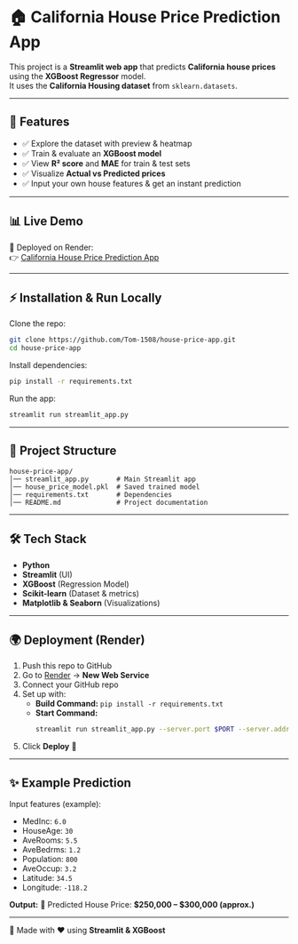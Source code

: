 # 🏠 California House Price Prediction App

This project is a **Streamlit web app** that predicts **California house prices** using the **XGBoost Regressor** model.  
It uses the **California Housing dataset** from `sklearn.datasets`.

---

## 🚀 Features

- ✅ Explore the dataset with preview & heatmap  
- ✅ Train & evaluate an **XGBoost model**  
- ✅ View **R² score** and **MAE** for train & test sets  
- ✅ Visualize **Actual vs Predicted prices**  
- ✅ Input your own house features & get an instant prediction  

---

## 📊 Live Demo

🔗 Deployed on Render:  
👉 [California House Price Prediction App](https://house-price-prediction-app-m0z3.onrender.com/)

---

## ⚡ Installation & Run Locally

Clone the repo:

```bash
git clone https://github.com/Tom-1508/house-price-app.git
cd house-price-app
```

Install dependencies:

```bash
pip install -r requirements.txt
```

Run the app:

```bash
streamlit run streamlit_app.py
```

---

## 📂 Project Structure

```
house-price-app/
│── streamlit_app.py       # Main Streamlit app
│── house_price_model.pkl  # Saved trained model
│── requirements.txt       # Dependencies
│── README.md              # Project documentation
```

---

## 🛠️ Tech Stack

* **Python**
* **Streamlit** (UI)
* **XGBoost** (Regression Model)
* **Scikit-learn** (Dataset & metrics)
* **Matplotlib & Seaborn** (Visualizations)

---

## 🌍 Deployment (Render)

1. Push this repo to GitHub  
2. Go to [Render](https://render.com) → **New Web Service**  
3. Connect your GitHub repo  
4. Set up with:  
   - **Build Command:** `pip install -r requirements.txt`  
   - **Start Command:**  
     ```bash
     streamlit run streamlit_app.py --server.port $PORT --server.address 0.0.0.0
     ```  
5. Click **Deploy** 🚀  

---

## ✨ Example Prediction

Input features (example):

* MedInc: `6.0`
* HouseAge: `30`
* AveRooms: `5.5`
* AveBedrms: `1.2`
* Population: `800`
* AveOccup: `3.2`
* Latitude: `34.5`
* Longitude: `-118.2`

**Output:**
🏡 Predicted House Price: **\$250,000 – \$300,000 (approx.)**

---

🙌 Made with ❤️ using **Streamlit & XGBoost**
